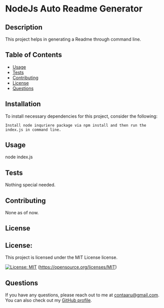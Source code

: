 # NodeJs Auto Readme Generator

## Description
This project helps in generating a Readme through command line.

## Table of Contents

- [Usage](#usage)
- [Tests](#tests)
- [Contributing](#contributing)
- [License](#license)
- [Questions](#questions)

## Installation
To install necessary dependencies for this project, consider the following:
```
Install node inquriere package via npm install and then run the index.js in command line.
```

## Usage

node index.js

## Tests

Nothing special needed.

## Contributing

None as of now.

## License

## License:

This project is licensed under the MIT License license.

[![License: MIT](https://img.shields.io/badge/License-MIT-yellow.svg)](https://opensource.org/licenses/MIT)
(https://opensource.org/licenses/MIT)

## Questions

If you have any questions, please reach out to me at contaaru@gmail.com. You can also check out my [GitHub profile](https://github.com/aarticontractor).

